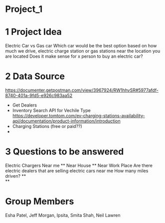 # Project_1

# 1 Project Idea
Electric Car vs Gas car 
Which car would be the best option based on how much we drive, electric charge station or gas stations near the location you are located 
Does it make sense for x person to buy an electric car?

# 2 Data Source
https://documenter.getpostman.com/view/3967924/RW1hhvSR#5977afdf-8740-401a-9fd5-e926c983aa52
- Get Dealers
- Inventory Search API for Vechile Type
https://developer.tomtom.com/ev-charging-stations-availability-api/documentation/product-information/introduction
- Charging Stations (free or paid??)
- 
# 3 Questions to be answered
Electric Chargers Near me 
  ** Near House
  ** Near Work Place 
Are there electric dealers that are selling electric cars near me
How many miles driven?
  **  
  **

# Group Members 
Esha Patel, Jeff Morgan, Ipsita, Smita Shah, Neil Lawren
